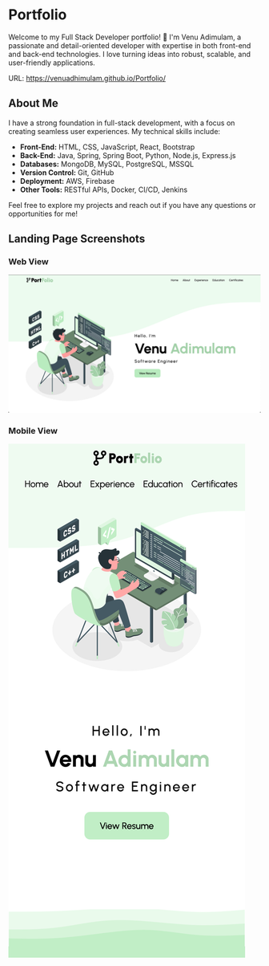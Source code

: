 # Portfolio

Welcome to my Full Stack Developer portfolio! 👋 I'm Venu Adimulam, a passionate and detail-oriented developer with expertise in both front-end and back-end technologies. I love turning ideas into robust, scalable, and user-friendly applications.

URL: https://venuadhimulam.github.io/Portfolio/

## About Me

I have a strong foundation in full-stack development, with a focus on creating seamless user experiences. My technical skills include:

- **Front-End:** HTML, CSS, JavaScript, React, Bootstrap
- **Back-End:** Java, Spring, Spring Boot, Python, Node.js, Express.js
- **Databases:** MongoDB, MySQL, PostgreSQL, MSSQL
- **Version Control:** Git, GitHub
- **Deployment:** AWS, Firebase
- **Other Tools:** RESTful APIs, Docker, CI/CD, Jenkins 

Feel free to explore my projects and reach out if you have any questions or opportunities for me!

## Landing Page Screenshots

### Web View
![Web View](src/images/WebView.png)

### Mobile View
![Mobile View](src/images/MobileView.png)